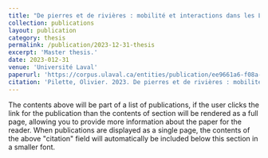 ```yaml
---
title: "De pierres et de rivières : mobilité et interactions dans les Laurentides méridionales"
collection: publications
layout: publication
category: thesis
permalink: /publication/2023-12-31-thesis
excerpt: 'Master thesis.'
date: 2023-012-31
venue: 'Université Laval'
paperurl: 'https://corpus.ulaval.ca/entities/publication/ee9661a6-f08a-4900-a6af-1d5953f5e2e0'
citation: 'Pilette, Olivier. 2023. De pierres et de rivières : mobilité et interactions dans les Laurentides méridionales. Master’s thesis, Université Laval, Québec.'
---
```


The contents above will be part of a list of publications, if the user clicks the link for the publication than the contents of section will be rendered as a full page, allowing you to provide more information about the paper for the reader. When publications are displayed as a single page, the contents of the above "citation" field will automatically be included below this section in a smaller font.
